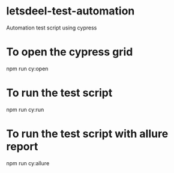 # letsdeel-test-automation
Automation test script using cypress

# To open the cypress grid
npm run cy:open

# To run the test script
npm run cy:run

# To run the test script with allure report
npm run cy:allure

